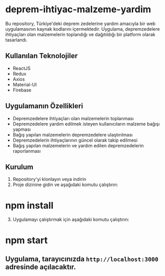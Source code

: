 # deprem-ihtiyac-malzeme-yardim

Bu repository, Türkiye'deki deprem zedelerine yardım amacıyla bir web uygulamasının kaynak kodlarını içermektedir. Uygulama, depremzedelere ihtiyaçları olan malzemelerin toplandığı ve dağıtıldığı bir platform olarak tasarlandı.

## Kullanılan Teknolojiler
- ReactJS
- Redux
- Axios
- Material-UI
- Firebase

## Uygulamanın Özellikleri
- Depremzedelere ihtiyaçları olan malzemelerin toplanması
- Depremzedelere yardım edilmek isteyen kullanıcıların malzeme bağışı yapması
- Bağış yapılan malzemelerin depremzedelere ulaştırılması
- Depremzedelerin ihtiyaçlarının güncel olarak takip edilmesi
- Bağış yapılan malzemelerin ve yardım edilen depremzedelerin raporlanması

## Kurulum
1. Repository'yi klonlayın veya indirin
2. Proje dizinine gidin ve aşağıdaki komutu çalıştırın:
# npm install
3. Uygulamayı çalıştırmak için aşağıdaki komutu çalıştırın:
# npm start

## Uygulama, tarayıcınızda `http://localhost:3000` adresinde açılacaktır.
